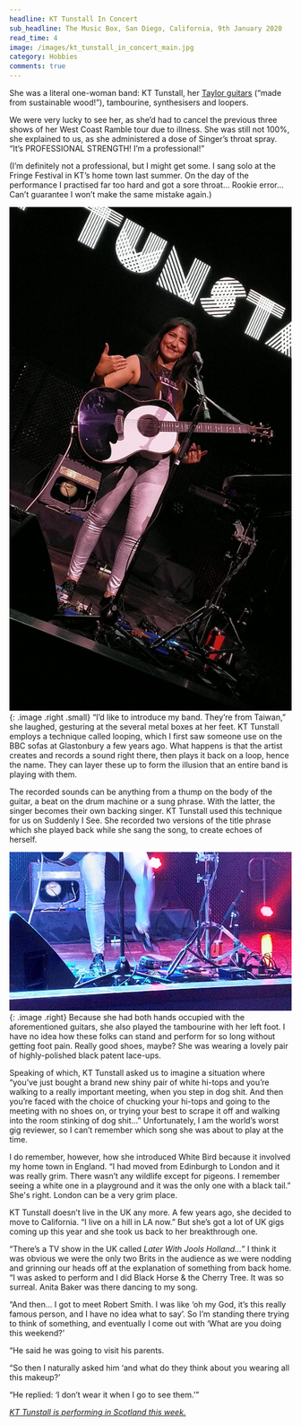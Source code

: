 ```yaml
---
headline: KT Tunstall In Concert
sub_headline: The Music Box, San Diego, California, 9th January 2020
read_time: 4
image: /images/kt_tunstall_in_concert_main.jpg
category: Hobbies
comments: true
---
```


She was a literal one-woman band: KT Tunstall, her [Taylor guitars](https://www.taylorguitars.com/) (“made from sustainable wood!”), tambourine, synthesisers and loopers.

We were very lucky to see her, as she’d had to cancel the previous three shows of her West Coast Ramble tour due to illness.  She was still not 100%, she explained to us, as she administered a dose of Singer’s throat spray.  “It’s PROFESSIONAL STRENGTH!  I’m a professional!”

(I’m definitely not a professional, but I might get some.  I sang solo at the Fringe Festival in KT’s home town last summer.  On the day of the performance I practised far too hard and got a sore throat... Rookie error... Can’t guarantee I won’t make the same mistake again.)

![image](/images/kt_tunstall_in_concert_band.jpg){: .image .right .small}
“I’d like to introduce my band.  They’re from Taiwan,” she laughed, gesturing at the several metal boxes at her feet.  KT Tunstall employs a technique called looping, which I first saw someone use on the BBC sofas at Glastonbury a few years ago.  What happens is that the artist creates and records a sound right there, then plays it back on a loop, hence the name.  They can layer these up to form the illusion that an entire band is playing with them.

The recorded sounds can be anything from a thump on the body of the guitar, a beat on the drum machine or a sung phrase.  With the latter, the singer becomes their own backing singer.  KT Tunstall used this technique for us on Suddenly I See.  She recorded two versions of the title phrase which she played back while she sang the song, to create echoes of herself.

![image](/images/kt_tunstall_in_concert_tambourine.jpg){: .image .right}
Because she had both hands occupied with the aforementioned guitars, she also played the tambourine with her left foot.  I have no idea how these folks can stand and perform for so long without getting foot pain.  Really good shoes, maybe?  She was wearing a lovely pair of highly-polished black patent lace-ups.

Speaking of which, KT Tunstall asked us to imagine a situation where “you’ve just bought a brand new shiny pair of white hi-tops and you’re walking to a really important meeting, when you step in dog shit.  And then you’re faced with the choice of chucking your hi-tops and going to the meeting with no shoes on, or trying your best to scrape it off and walking into the room stinking of dog shit...”  Unfortunately, I am the world’s worst gig reviewer, so I can’t remember which song she was about to play at the time.

I do remember, however, how she introduced White Bird because it involved my home town in England.  “I had moved from Edinburgh to London and it was really grim.  There wasn’t any wildlife except for pigeons.  I remember seeing a white one in a playground and it was the only one with a black tail.”  She's right.  London can be a very grim place.

KT Tunstall doesn’t live in the UK any more.  A few years ago, she decided to move to California.  “I live on a hill in LA now.”  But she’s got a lot of UK gigs coming up this year and she took us back to her breakthrough one.

“There’s a TV show in the UK called *Later With Jools Holland...*”  I think it was obvious we were the only two Brits in the audience as we were nodding and grinning our heads off at the explanation of something from back home.  “I was asked to perform and I did Black Horse & the Cherry Tree.  It was so surreal.  Anita Baker was there dancing to my song.

“And then... I got to meet Robert Smith.  I was like ‘oh my God, it’s this really famous person, and I have no idea what to say’.  So I’m standing there trying to think of something, and eventually I come out with ‘What are you doing this weekend?’

“He said he was going to visit his parents.

“So then I naturally asked him ‘and what do they think about you wearing all this makeup?’

“He replied: ‘I don’t wear it when I go to see them.’”

[*KT Tunstall is performing in Scotland this week.*](https://www.kttunstall.com/)
